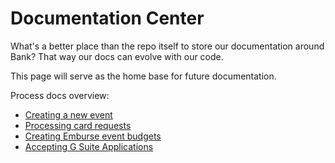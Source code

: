 # Documentation Center

What's a better place than the repo itself to store our documentation around Bank? That way our docs can evolve with our code.

This page will serve as the home base for future documentation.

Process docs overview:

- [Creating a new event](processes/new_event.md)
- [Processing card requests](processes/processing_card_requests.md)
- [Creating Emburse event budgets](processes/emburse_event_budgets.md)
- [Accepting G Suite Applications](processes/accepting_g_suite_applications.md)
